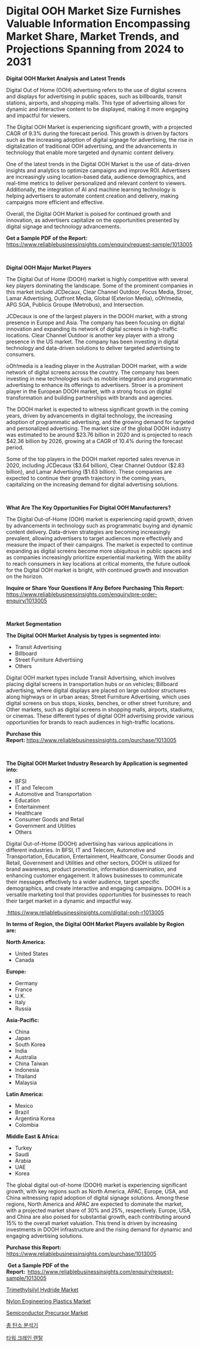 <p><h1>Digital OOH Market Size Furnishes Valuable Information Encompassing Market Share, Market Trends, and Projections Spanning from 2024 to 2031</h1></p><p><strong>Digital OOH Market Analysis and Latest Trends</strong></p>
<p><p>Digital Out of Home (OOH) advertising refers to the use of digital screens and displays for advertising in public spaces, such as billboards, transit stations, airports, and shopping malls. This type of advertising allows for dynamic and interactive content to be displayed, making it more engaging and impactful for viewers.</p><p>The Digital OOH Market is experiencing significant growth, with a projected CAGR of 9.3% during the forecast period. This growth is driven by factors such as the increasing adoption of digital signage for advertising, the rise in digitalization of traditional OOH advertising, and the advancements in technology that enable more targeted and dynamic content delivery.</p><p>One of the latest trends in the Digital OOH Market is the use of data-driven insights and analytics to optimize campaigns and improve ROI. Advertisers are increasingly using location-based data, audience demographics, and real-time metrics to deliver personalized and relevant content to viewers. Additionally, the integration of AI and machine learning technology is helping advertisers to automate content creation and delivery, making campaigns more efficient and effective.</p><p>Overall, the Digital OOH Market is poised for continued growth and innovation, as advertisers capitalize on the opportunities presented by digital signage and technology advancements.</p></p>
<p><strong>Get a Sample PDF of the Report:&nbsp;</strong> <a href="https://www.reliablebusinessinsights.com/enquiry/request-sample/1013005">https://www.reliablebusinessinsights.com/enquiry/request-sample/1013005</a></p>
<p>&nbsp;</p>
<p><strong>Digital OOH Major Market Players</strong></p>
<p><p>The Digital Out of Home (DOOH) market is highly competitive with several key players dominating the landscape. Some of the prominent companies in this market include JCDecaux, Clear Channel Outdoor, Focus Media, Stroer, Lamar Advertising, Outfront Media, Global (Exterion Media), oOh!media, APG SGA, Publicis Groupe (Metrobus), and Intersection.</p><p>JCDecaux is one of the largest players in the DOOH market, with a strong presence in Europe and Asia. The company has been focusing on digital innovation and expanding its network of digital screens in high-traffic locations. Clear Channel Outdoor is another key player with a strong presence in the US market. The company has been investing in digital technology and data-driven solutions to deliver targeted advertising to consumers.</p><p>oOh!media is a leading player in the Australian DOOH market, with a wide network of digital screens across the country. The company has been investing in new technologies such as mobile integration and programmatic advertising to enhance its offerings to advertisers. Stroer is a prominent player in the European DOOH market, with a strong focus on digital transformation and building partnerships with brands and agencies.</p><p>The DOOH market is expected to witness significant growth in the coming years, driven by advancements in digital technology, the increasing adoption of programmatic advertising, and the growing demand for targeted and personalized advertising. The market size of the global DOOH industry was estimated to be around $23.76 billion in 2020 and is projected to reach $42.36 billion by 2026, growing at a CAGR of 10.4% during the forecast period.</p><p>Some of the top players in the DOOH market reported sales revenue in 2020, including JCDecaux ($3.64 billion), Clear Channel Outdoor ($2.83 billion), and Lamar Advertising ($1.63 billion). These companies are expected to continue their growth trajectory in the coming years, capitalizing on the increasing demand for digital advertising solutions.</p></p>
<p>&nbsp;</p>
<p><strong>What Are The Key Opportunities For Digital OOH Manufacturers?</strong></p>
<p><p>The Digital Out-of-Home (OOH) market is experiencing rapid growth, driven by advancements in technology such as programmatic buying and dynamic content delivery. Data-driven strategies are becoming increasingly prevalent, allowing advertisers to target audiences more effectively and measure the impact of their campaigns. The market is expected to continue expanding as digital screens become more ubiquitous in public spaces and as companies increasingly prioritize experiential marketing. With the ability to reach consumers in key locations at critical moments, the future outlook for the Digital OOH market is bright, with continued growth and innovation on the horizon.</p></p>
<p><strong>Inquire or Share Your Questions If Any Before Purchasing This Report:</strong> <a href="https://www.reliablebusinessinsights.com/enquiry/pre-order-enquiry/1013005">https://www.reliablebusinessinsights.com/enquiry/pre-order-enquiry/1013005</a></p>
<p>&nbsp;</p>
<p><strong>Market Segmentation</strong></p>
<p><strong>The Digital OOH Market Analysis by types is segmented into:</strong></p>
<p><ul><li>Transit Advertising</li><li>Billboard</li><li>Street Furniture Advertising</li><li>Others</li></ul></p>
<p><p>Digital OOH market types include Transit Advertising, which involves placing digital screens in transportation hubs or on vehicles; Billboard advertising, where digital displays are placed on large outdoor structures along highways or in urban areas; Street Furniture Advertising, which uses digital screens on bus stops, kiosks, benches, or other street furniture; and Other markets, such as digital screens in shopping malls, airports, stadiums, or cinemas. These different types of digital OOH advertising provide various opportunities for brands to reach audiences in high-traffic locations.</p></p>
<p><strong>Purchase this Report:&nbsp;</strong><a href="https://www.reliablebusinessinsights.com/purchase/1013005">https://www.reliablebusinessinsights.com/purchase/1013005</a></p>
<p>&nbsp;</p>
<p><strong>The Digital OOH Market Industry Research by Application is segmented into:</strong></p>
<p><ul><li>BFSI</li><li>IT and Telecom</li><li>Automotive and Transportation</li><li>Education</li><li>Entertainment</li><li>Healthcare</li><li>Consumer Goods and Retail</li><li>Government and Utilities</li><li>Others</li></ul></p>
<p><p>Digital Out-of-Home (DOOH) advertising has various applications in different industries. In BFSI, IT and Telecom, Automotive and Transportation, Education, Entertainment, Healthcare, Consumer Goods and Retail, Government and Utilities and other sectors, DOOH is utilized for brand awareness, product promotion, information dissemination, and enhancing customer engagement. It allows businesses to communicate their messages effectively to a wider audience, target specific demographics, and create interactive and engaging campaigns. DOOH is a versatile marketing tool that provides opportunities for businesses to reach their target market in a dynamic and impactful way.</p></p>
<p><a href="https://www.reliablebusinessinsights.com/digital-ooh-r1013005">&nbsp;https://www.reliablebusinessinsights.com/digital-ooh-r1013005</a></p>
<p><strong>In terms of Region, the Digital OOH Market Players available by Region are:</strong></p>
<p>
    <p> <strong> North America: </strong>
        <ul>
            <li>United States</li>
            <li>Canada</li>
        </ul>
        </p> 
    <p> <strong> Europe: </strong>
        <ul>
            <li>Germany</li>
            <li>France</li>
            <li>U.K.</li>
            <li>Italy</li>
            <li>Russia</li>
        </ul>
        </p> 
    <p> <strong> Asia-Pacific: </strong>
        <ul>
            <li>China</li>
            <li>Japan</li>
            <li>South Korea</li>
            <li>India</li>
            <li>Australia</li>
            <li>China Taiwan</li>
            <li>Indonesia</li>
            <li>Thailand</li>
            <li>Malaysia</li>
        </ul>
        </p> 
    <p> <strong> Latin America: </strong>
        <ul>
            <li>Mexico</li>
            <li>Brazil</li>
            <li>Argentina Korea</li>
            <li>Colombia</li>
        </ul>
        </p> 
    <p> <strong> Middle East & Africa: </strong>
        <ul>
            <li>Turkey</li>
            <li>Saudi</li>
            <li>Arabia</li>
            <li>UAE</li>
            <li>Korea</li>
        </ul>
    </p>
    </p>
<p><p>The global digital out-of-home (DOOH) market is experiencing significant growth, with key regions such as North America, APAC, Europe, USA, and China witnessing rapid adoption of digital signage solutions. Among these regions, North America and APAC are expected to dominate the market, with a projected market share of 30% and 25%, respectively. Europe, USA, and China are also poised for substantial growth, each contributing around 15% to the overall market valuation. This trend is driven by increasing investments in DOOH infrastructure and the rising demand for dynamic and engaging advertising solutions.</p></p>
<p><strong>Purchase this Report: </strong><a href="https://www.reliablebusinessinsights.com/purchase/1013005">https://www.reliablebusinessinsights.com/purchase/1013005</a></p>
<p>&nbsp;<strong>Get a Sample PDF of the Report:&nbsp;&nbsp;</strong><a href="https://www.reliablebusinessinsights.com/enquiry/request-sample/1013005">https://www.reliablebusinessinsights.com/enquiry/request-sample/1013005</a></p>
<p><strong></strong></p>
<p><p><a href="https://github.com/troySchroederhs/Market-Research-Report-List-1/blob/main/trimethylsilyl-hydride-market.md">Trimethylsilyl Hydride Market</a></p><p><a href="https://github.com/jackPeters644/Market-Research-Report-List-1/blob/main/nylon-engineering-plastics-market.md">Nylon Engineering Plastics Market</a></p><p><a href="https://github.com/caseyee25/Market-Research-Report-List-1/blob/main/semiconductor-precursor-market.md">Semiconductor Precursor Market</a></p><p><a href="https://github.com/AidenReinger/Market-Research-Report-List-2/blob/main/864179978937.md">총 탄소 분석기</a></p><p><a href="https://github.com/gambitz1998/Market-Research-Report-List-2/blob/main/684062078938.md">타워 크레인 렌탈</a></p></p>